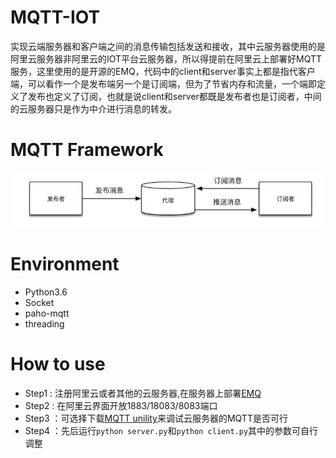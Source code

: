 # MQTT-IOT
实现云端服务器和客户端之间的消息传输包括发送和接收，其中云服务器使用的是阿里云服务器非阿里云的IOT平台云服务器，所以得提前在阿里云上部署好MQTT服务，这里使用的是开源的EMQ，代码中的client和server事实上都是指代客户端，可以看作一个是发布端另一个是订阅端，但为了节省内存和流量，一个端即定义了发布也定义了订阅，也就是说client和server都既是发布者也是订阅者，中间的云服务器只是作为中介进行消息的转发。

# MQTT Framework  
![MQTT](https://github.com/FanDady/MQTT-IOT/blob/master/images/1.jpg)  

# Environment
- Python3.6
- Socket
- paho-mqtt
- threading

# How to use
- Step1 : 注册阿里云或者其他的云服务器,在服务器上部署[EMQ](https://www.emqx.com/zh/downloads?product=broker)
- Step2 : 在阿里云界面开放1883/18083/8083端口
- Step3 ：可选择下载[MQTT unility](https://repo.eclipse.org/content/repositories/paho-releases/org/eclipse/paho/org.eclipse.paho.ui.app/1.1.1/)来调试云服务器的MQTT是否可行
- Step4 ：先后运行```python server.py```和```python client.py```其中的参数可自行调整

